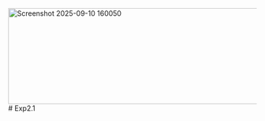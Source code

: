 <img width="960" height="194" alt="Screenshot 2025-09-10 160050" src="https://github.com/user-attachments/assets/dd7c1d6d-85bb-40af-83e5-dc1e50e659c6" />
# Exp2.1
